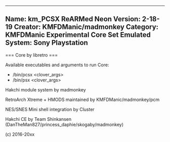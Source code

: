-----------------------
Name: km_PCSX ReARMed Neon
Version: 2-18-19
Creator: KMFDManic/madmonkey
Category: KMFDManic Experimental Core Set
Emulated System: Sony Playstation 
-----------------------
=== Core by libretro ===

Available executables and arguments to run Core:
- /bin/pcsx <rom> <clover_args>
- /bin/psx <rom> <clover_args>

Hakchi module system by madmonkey

RetroArch Xtreme + HMODS maintained by KMFDManic/madmonkey/pcm

NES/SNES Mini shell integration by Cluster

Hakchi CE by Team Shinkansen (DanTheMan827/princess_daphie/skogaby/madmonkey)

(c) 2016-20xx

